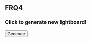 ## FRQ4

<script>

function generate() {
    console.log("button clicked");
    fetch("https://hetvitrivedi.tk/api/lightboard/", {"method": "GET"})
    // response is a RESTful "promise" on any successful fetch
    .then(response => {
        // check for response errors
        if (response.status !== 200) {
            error("GET API response failure: " + response.status)
            return;  // api failure
        }
        // valid response will have JSON data
        response.json().then(data => {

        console.log(data);
        //clear previous results
        document.getElementById("result").innerHTML = "";
        var board = data;

        var table = document.createElement("table");
        table.setAttribute("border", "1");
        table.setAttribute("style", "border-collapse: collapse;");
        var tableBody = document.createElement("tbody");

        for (var i = 0; i < board.lights.length; i++) {
            var row = document.createElement("tr");
            for (var j = 0; j < board.lights[i].length; j++) {
            var cell = document.createElement("td");
            var cellText = document.createTextNode(board.lights[i][j].effectTitle);
            var cellText2 = document.createTextNode(board.lights[i][j].rgb);
            // set color of cell based on rgb hex code if light is on
            if (board.lights[i][j].on) {
                cell.setAttribute("style", "background-color: " + board.lights[i][j].rgb);
            }
            cell.appendChild(cellText);
            cell.appendChild(cellText2);
            row.appendChild(cell);
            }
            tableBody.appendChild(row);
        }
        table.appendChild(tableBody);
        document.getElementById("result").appendChild(table);
        })
        // catch fetch errors
        .catch(err => {
            error(err + " " );
        });
    })
}

</script>

### Click to generate new lightboard!

<button onclick="generate()">Generate</button>
<div id="result">
